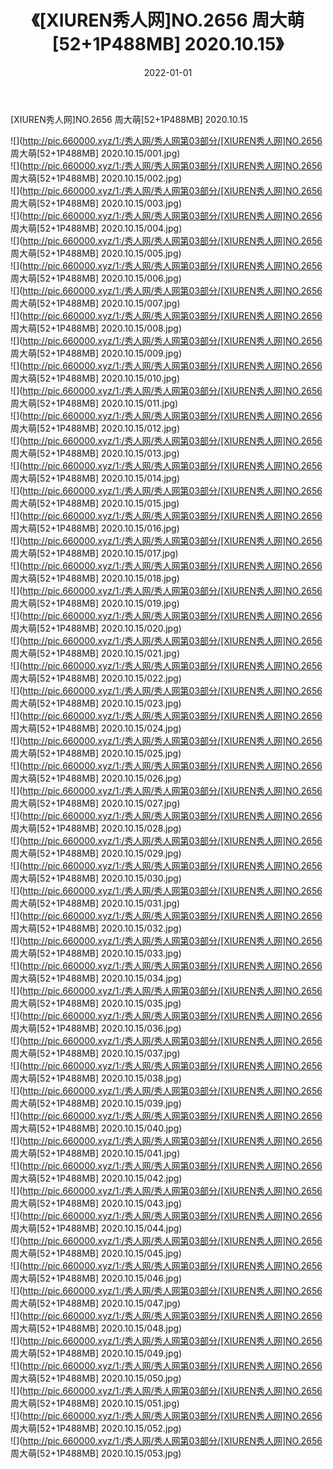 ﻿---
layout: post
title:  《[XIUREN秀人网]NO.2656 周大萌[52+1P488MB] 2020.10.15》
date:   2022-01-01
img: http://pic.660000.xyz/1:/秀人网/秀人网第03部分/[XIUREN秀人网]NO.2656 周大萌[52+1P488MB] 2020.10.15/000.jpg
categories: [美女, 清纯, 唯美]
---

[XIUREN秀人网]NO.2656 周大萌[52+1P488MB] 2020.10.15

 ![](http://pic.660000.xyz/1:/秀人网/秀人网第03部分/[XIUREN秀人网]NO.2656 周大萌[52+1P488MB] 2020.10.15/001.jpg) <br>![](http://pic.660000.xyz/1:/秀人网/秀人网第03部分/[XIUREN秀人网]NO.2656 周大萌[52+1P488MB] 2020.10.15/002.jpg) <br>![](http://pic.660000.xyz/1:/秀人网/秀人网第03部分/[XIUREN秀人网]NO.2656 周大萌[52+1P488MB] 2020.10.15/003.jpg) <br>![](http://pic.660000.xyz/1:/秀人网/秀人网第03部分/[XIUREN秀人网]NO.2656 周大萌[52+1P488MB] 2020.10.15/004.jpg) <br>![](http://pic.660000.xyz/1:/秀人网/秀人网第03部分/[XIUREN秀人网]NO.2656 周大萌[52+1P488MB] 2020.10.15/005.jpg) <br>![](http://pic.660000.xyz/1:/秀人网/秀人网第03部分/[XIUREN秀人网]NO.2656 周大萌[52+1P488MB] 2020.10.15/006.jpg) <br>![](http://pic.660000.xyz/1:/秀人网/秀人网第03部分/[XIUREN秀人网]NO.2656 周大萌[52+1P488MB] 2020.10.15/007.jpg) <br>![](http://pic.660000.xyz/1:/秀人网/秀人网第03部分/[XIUREN秀人网]NO.2656 周大萌[52+1P488MB] 2020.10.15/008.jpg) <br>![](http://pic.660000.xyz/1:/秀人网/秀人网第03部分/[XIUREN秀人网]NO.2656 周大萌[52+1P488MB] 2020.10.15/009.jpg) <br>![](http://pic.660000.xyz/1:/秀人网/秀人网第03部分/[XIUREN秀人网]NO.2656 周大萌[52+1P488MB] 2020.10.15/010.jpg) <br>![](http://pic.660000.xyz/1:/秀人网/秀人网第03部分/[XIUREN秀人网]NO.2656 周大萌[52+1P488MB] 2020.10.15/011.jpg) <br>![](http://pic.660000.xyz/1:/秀人网/秀人网第03部分/[XIUREN秀人网]NO.2656 周大萌[52+1P488MB] 2020.10.15/012.jpg) <br>![](http://pic.660000.xyz/1:/秀人网/秀人网第03部分/[XIUREN秀人网]NO.2656 周大萌[52+1P488MB] 2020.10.15/013.jpg) <br>![](http://pic.660000.xyz/1:/秀人网/秀人网第03部分/[XIUREN秀人网]NO.2656 周大萌[52+1P488MB] 2020.10.15/014.jpg) <br>![](http://pic.660000.xyz/1:/秀人网/秀人网第03部分/[XIUREN秀人网]NO.2656 周大萌[52+1P488MB] 2020.10.15/015.jpg) <br>![](http://pic.660000.xyz/1:/秀人网/秀人网第03部分/[XIUREN秀人网]NO.2656 周大萌[52+1P488MB] 2020.10.15/016.jpg) <br>![](http://pic.660000.xyz/1:/秀人网/秀人网第03部分/[XIUREN秀人网]NO.2656 周大萌[52+1P488MB] 2020.10.15/017.jpg) <br>![](http://pic.660000.xyz/1:/秀人网/秀人网第03部分/[XIUREN秀人网]NO.2656 周大萌[52+1P488MB] 2020.10.15/018.jpg) <br>![](http://pic.660000.xyz/1:/秀人网/秀人网第03部分/[XIUREN秀人网]NO.2656 周大萌[52+1P488MB] 2020.10.15/019.jpg) <br>![](http://pic.660000.xyz/1:/秀人网/秀人网第03部分/[XIUREN秀人网]NO.2656 周大萌[52+1P488MB] 2020.10.15/020.jpg) <br>![](http://pic.660000.xyz/1:/秀人网/秀人网第03部分/[XIUREN秀人网]NO.2656 周大萌[52+1P488MB] 2020.10.15/021.jpg) <br>![](http://pic.660000.xyz/1:/秀人网/秀人网第03部分/[XIUREN秀人网]NO.2656 周大萌[52+1P488MB] 2020.10.15/022.jpg) <br>![](http://pic.660000.xyz/1:/秀人网/秀人网第03部分/[XIUREN秀人网]NO.2656 周大萌[52+1P488MB] 2020.10.15/023.jpg) <br>![](http://pic.660000.xyz/1:/秀人网/秀人网第03部分/[XIUREN秀人网]NO.2656 周大萌[52+1P488MB] 2020.10.15/024.jpg) <br>![](http://pic.660000.xyz/1:/秀人网/秀人网第03部分/[XIUREN秀人网]NO.2656 周大萌[52+1P488MB] 2020.10.15/025.jpg) <br>![](http://pic.660000.xyz/1:/秀人网/秀人网第03部分/[XIUREN秀人网]NO.2656 周大萌[52+1P488MB] 2020.10.15/026.jpg) <br>![](http://pic.660000.xyz/1:/秀人网/秀人网第03部分/[XIUREN秀人网]NO.2656 周大萌[52+1P488MB] 2020.10.15/027.jpg) <br>![](http://pic.660000.xyz/1:/秀人网/秀人网第03部分/[XIUREN秀人网]NO.2656 周大萌[52+1P488MB] 2020.10.15/028.jpg) <br>![](http://pic.660000.xyz/1:/秀人网/秀人网第03部分/[XIUREN秀人网]NO.2656 周大萌[52+1P488MB] 2020.10.15/029.jpg) <br>![](http://pic.660000.xyz/1:/秀人网/秀人网第03部分/[XIUREN秀人网]NO.2656 周大萌[52+1P488MB] 2020.10.15/030.jpg) <br>![](http://pic.660000.xyz/1:/秀人网/秀人网第03部分/[XIUREN秀人网]NO.2656 周大萌[52+1P488MB] 2020.10.15/031.jpg) <br>![](http://pic.660000.xyz/1:/秀人网/秀人网第03部分/[XIUREN秀人网]NO.2656 周大萌[52+1P488MB] 2020.10.15/032.jpg) <br>![](http://pic.660000.xyz/1:/秀人网/秀人网第03部分/[XIUREN秀人网]NO.2656 周大萌[52+1P488MB] 2020.10.15/033.jpg) <br>![](http://pic.660000.xyz/1:/秀人网/秀人网第03部分/[XIUREN秀人网]NO.2656 周大萌[52+1P488MB] 2020.10.15/034.jpg) <br>![](http://pic.660000.xyz/1:/秀人网/秀人网第03部分/[XIUREN秀人网]NO.2656 周大萌[52+1P488MB] 2020.10.15/035.jpg) <br>![](http://pic.660000.xyz/1:/秀人网/秀人网第03部分/[XIUREN秀人网]NO.2656 周大萌[52+1P488MB] 2020.10.15/036.jpg) <br>![](http://pic.660000.xyz/1:/秀人网/秀人网第03部分/[XIUREN秀人网]NO.2656 周大萌[52+1P488MB] 2020.10.15/037.jpg) <br>![](http://pic.660000.xyz/1:/秀人网/秀人网第03部分/[XIUREN秀人网]NO.2656 周大萌[52+1P488MB] 2020.10.15/038.jpg) <br>![](http://pic.660000.xyz/1:/秀人网/秀人网第03部分/[XIUREN秀人网]NO.2656 周大萌[52+1P488MB] 2020.10.15/039.jpg) <br>![](http://pic.660000.xyz/1:/秀人网/秀人网第03部分/[XIUREN秀人网]NO.2656 周大萌[52+1P488MB] 2020.10.15/040.jpg) <br>![](http://pic.660000.xyz/1:/秀人网/秀人网第03部分/[XIUREN秀人网]NO.2656 周大萌[52+1P488MB] 2020.10.15/041.jpg) <br>![](http://pic.660000.xyz/1:/秀人网/秀人网第03部分/[XIUREN秀人网]NO.2656 周大萌[52+1P488MB] 2020.10.15/042.jpg) <br>![](http://pic.660000.xyz/1:/秀人网/秀人网第03部分/[XIUREN秀人网]NO.2656 周大萌[52+1P488MB] 2020.10.15/043.jpg) <br>![](http://pic.660000.xyz/1:/秀人网/秀人网第03部分/[XIUREN秀人网]NO.2656 周大萌[52+1P488MB] 2020.10.15/044.jpg) <br>![](http://pic.660000.xyz/1:/秀人网/秀人网第03部分/[XIUREN秀人网]NO.2656 周大萌[52+1P488MB] 2020.10.15/045.jpg) <br>![](http://pic.660000.xyz/1:/秀人网/秀人网第03部分/[XIUREN秀人网]NO.2656 周大萌[52+1P488MB] 2020.10.15/046.jpg) <br>![](http://pic.660000.xyz/1:/秀人网/秀人网第03部分/[XIUREN秀人网]NO.2656 周大萌[52+1P488MB] 2020.10.15/047.jpg) <br>![](http://pic.660000.xyz/1:/秀人网/秀人网第03部分/[XIUREN秀人网]NO.2656 周大萌[52+1P488MB] 2020.10.15/048.jpg) <br>![](http://pic.660000.xyz/1:/秀人网/秀人网第03部分/[XIUREN秀人网]NO.2656 周大萌[52+1P488MB] 2020.10.15/049.jpg) <br>![](http://pic.660000.xyz/1:/秀人网/秀人网第03部分/[XIUREN秀人网]NO.2656 周大萌[52+1P488MB] 2020.10.15/050.jpg) <br>![](http://pic.660000.xyz/1:/秀人网/秀人网第03部分/[XIUREN秀人网]NO.2656 周大萌[52+1P488MB] 2020.10.15/051.jpg) <br>![](http://pic.660000.xyz/1:/秀人网/秀人网第03部分/[XIUREN秀人网]NO.2656 周大萌[52+1P488MB] 2020.10.15/052.jpg) <br>![](http://pic.660000.xyz/1:/秀人网/秀人网第03部分/[XIUREN秀人网]NO.2656 周大萌[52+1P488MB] 2020.10.15/053.jpg) <br>